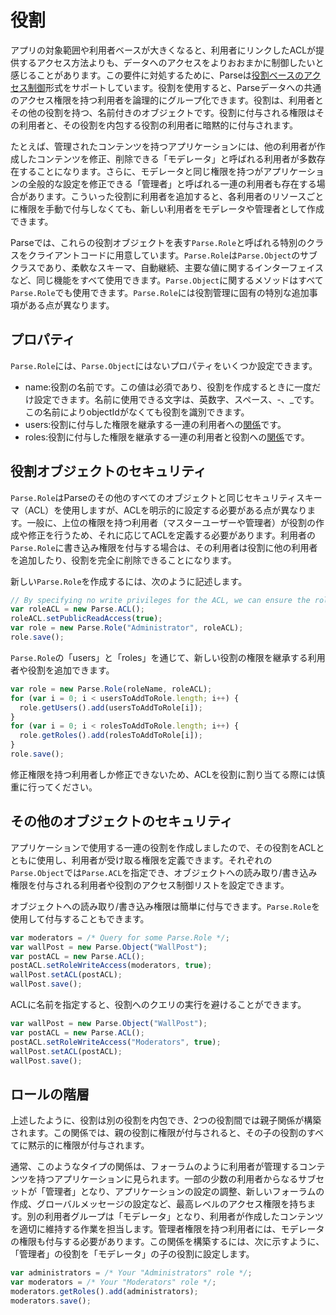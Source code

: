 # 役割

アプリの対象範囲や利用者ベースが大きくなると、利用者にリンクしたACLが提供するアクセス方法よりも、データへのアクセスをよりおおまかに制御したいと感じることがあります。この要件に対処するために、Parseは[役割ベースのアクセス制御](http://en.wikipedia.org/wiki/Role-based_access_control)形式をサポートしています。役割を使用すると、Parseデータへの共通のアクセス権限を持つ利用者を論理的にグループ化できます。役割は、利用者とその他の役割を持つ、名前付きのオブジェクトです。役割に付与される権限はその利用者と、その役割を内包する役割の利用者に暗黙的に付与されます。

たとえば、管理されたコンテンツを持つアプリケーションには、他の利用者が作成したコンテンツを修正、削除できる「モデレータ」と呼ばれる利用者が多数存在することになります。さらに、モデレータと同じ権限を持つがアプリケーションの全般的な設定を修正できる「管理者」と呼ばれる一連の利用者も存在する場合があります。こういった役割に利用者を追加すると、各利用者のリソースごとに権限を手動で付与しなくても、新しい利用者をモデレータや管理者として作成できます。

Parseでは、これらの役割オブジェクトを表す`Parse.Role`と呼ばれる特別のクラスをクライアントコードに用意しています。`Parse.Role`は`Parse.Object`のサブクラスであり、柔軟なスキーマ、自動継続、主要な値に関するインターフェイスなど、同じ機能をすべて使用できます。`Parse.Object`に関するメソッドはすべて`Parse.Role`でも使用できます。`Parse.Role`には役割管理に固有の特別な追加事項がある点が異なります。


## プロパティ

`Parse.Role`には、`Parse.Object`にはないプロパティをいくつか設定できます。

*   name:役割の名前です。この値は必須であり、役割を作成するときに一度だけ設定できます。名前に使用できる文字は、英数字、スペース、-、_です。この名前によりobjectIdがなくても役割を識別できます。
*   users:役割に付与した権限を継承する一連の利用者への[関係](#objects-pointers)です。
*   roles:役割に付与した権限を継承する一連の利用者と役割への[関係](#objects-pointers)です。


## 役割オブジェクトのセキュリティ

`Parse.Role`はParseのその他のすべてのオブジェクトと同じセキュリティスキーマ（ACL）を使用しますが、ACLを明示的に設定する必要がある点が異なります。一般に、上位の権限を持つ利用者（マスターユーザーや管理者）が役割の作成や修正を行うため、それに応じてACLを定義する必要があります。利用者の`Parse.Role`に書き込み権限を付与する場合は、その利用者は役割に他の利用者を追加したり、役割を完全に削除できることになります。

新しい`Parse.Role`を作成するには、次のように記述します。

```js
// By specifying no write privileges for the ACL, we can ensure the role cannot be altered.
var roleACL = new Parse.ACL();
roleACL.setPublicReadAccess(true);
var role = new Parse.Role("Administrator", roleACL);
role.save();
```

`Parse.Role`の「users」と「roles」を通じて、新しい役割の権限を継承する利用者や役割を追加できます。

```js
var role = new Parse.Role(roleName, roleACL);
for (var i = 0; i < usersToAddToRole.length; i++) {
  role.getUsers().add(usersToAddToRole[i]);
}
for (var i = 0; i < rolesToAddToRole.length; i++) {
  role.getRoles().add(rolesToAddToRole[i]);
}
role.save();
```

修正権限を持つ利用者しか修正できないため、ACLを役割に割り当てる際には慎重に行ってください。


## その他のオブジェクトのセキュリティ

アプリケーションで使用する一連の役割を作成しましたので、その役割をACLとともに使用し、利用者が受け取る権限を定義できます。それぞれの`Parse.Object`では`Parse.ACL`を指定でき、オブジェクトへの読み取り/書き込み権限を付与される利用者や役割のアクセス制御リストを設定できます。

オブジェクトへの読み取り/書き込み権限は簡単に付与できます。`Parse.Role`を使用して付与することもできます。

```js
var moderators = /* Query for some Parse.Role */;
var wallPost = new Parse.Object("WallPost"); 
var postACL = new Parse.ACL();
postACL.setRoleWriteAccess(moderators, true);
wallPost.setACL(postACL);
wallPost.save();
```

ACLに名前を指定すると、役割へのクエリの実行を避けることができます。

```js
var wallPost = new Parse.Object("WallPost");
var postACL = new Parse.ACL();
postACL.setRoleWriteAccess("Moderators", true);
wallPost.setACL(postACL);
wallPost.save();
```


## ロールの階層

上述したように、役割は別の役割を内包でき、2つの役割間では親子関係が構築されます。この関係では、親の役割に権限が付与されると、その子の役割のすべてに黙示的に権限が付与されます。

通常、このようなタイプの関係は、フォーラムのように利用者が管理するコンテンツを持つアプリケーションに見られます。一部の少数の利用者からなるサブセットが「管理者」となり、アプリケーションの設定の調整、新しいフォーラムの作成、グローバルメッセージの設定など、最高レベルのアクセス権限を持ちます。別の利用者グループは「モデレータ」となり、利用者が作成したコンテンツを適切に維持する作業を担当します。管理者権限を持つ利用者には、モデレータの権限も付与する必要があります。この関係を構築するには、次に示すように、「管理者」の役割を「モデレータ」の子の役割に設定します。

```js
var administrators = /* Your "Administrators" role */;
var moderators = /* Your "Moderators" role */;
moderators.getRoles().add(administrators);
moderators.save();
```
